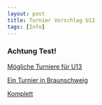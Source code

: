```yaml
---
layout: post
title: Turnier Vorschlag U13
tags: [Info] 
---
```

### Achtung Test!

[Mögliche Turniere für U13](https://fencing.ophardt.online/de/widget/calendar/GER/WE?nation=GER&region=&days-past=1&days-future=300&add-region[0]=NR&ageclass[2]=56&ageclass[3]=55&ageclass[4]=54&ageclass[5]=45&ageclass[6]=40&ageclass[7]=35&discipline[0]=E)

[Ein Turnier in Braunschweig](https://fencing.ophardt.online/de/widget/event/21965/39)

[Komplett](http://www.fechten.org/kalender/?no_cache=1)